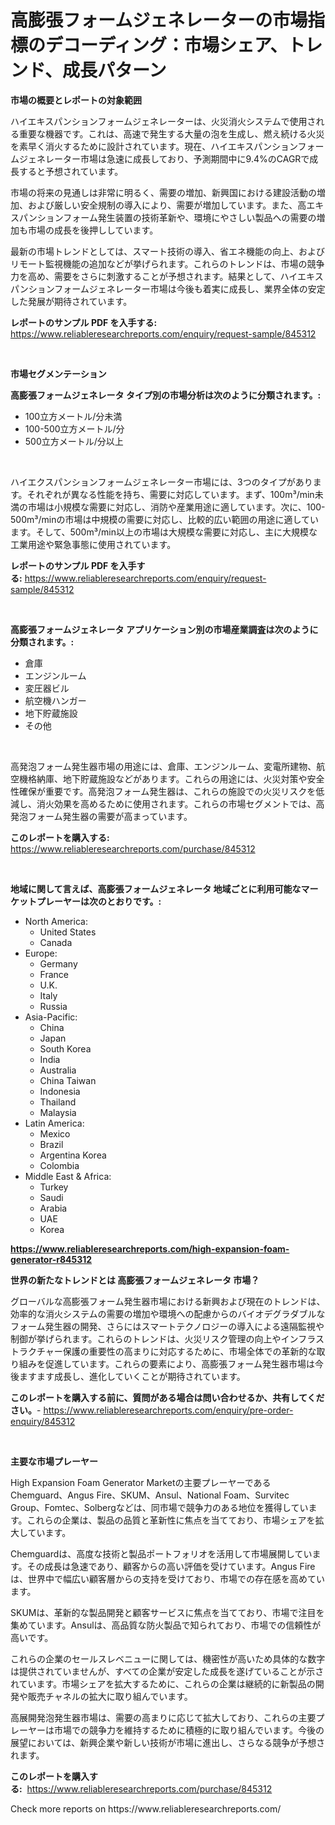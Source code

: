 <p><h1>高膨張フォームジェネレーターの市場指標のデコーディング：市場シェア、トレンド、成長パターン</h1></p><p><strong>市場の概要とレポートの対象範囲</strong></p>
<p><p>ハイエキスパンションフォームジェネレーターは、火災消火システムで使用される重要な機器です。これは、高速で発生する大量の泡を生成し、燃え続ける火災を素早く消火するために設計されています。現在、ハイエキスパンションフォームジェネレーター市場は急速に成長しており、予測期間中に9.4%のCAGRで成長すると予想されています。</p><p>市場の将来の見通しは非常に明るく、需要の増加、新興国における建設活動の増加、および厳しい安全規制の導入により、需要が増加しています。また、高エキスパンションフォーム発生装置の技術革新や、環境にやさしい製品への需要の増加も市場の成長を後押ししています。</p><p>最新の市場トレンドとしては、スマート技術の導入、省エネ機能の向上、およびリモート監視機能の追加などが挙げられます。これらのトレンドは、市場の競争力を高め、需要をさらに刺激することが予想されます。結果として、ハイエキスパンションフォームジェネレーター市場は今後も着実に成長し、業界全体の安定した発展が期待されています。</p></p>
<p><strong>レポートのサンプル PDF を入手する:</strong> <a href="https://www.reliableresearchreports.com/enquiry/request-sample/845312">https://www.reliableresearchreports.com/enquiry/request-sample/845312</a></p>
<p>&nbsp;</p>
<p><strong>市場セグメンテーション</strong></p>
<p><strong>高膨張フォームジェネレータ タイプ別の市場分析は次のように分類されます。:</strong></p>
<p><ul><li>100立方メートル/分未満</li><li>100-500立方メートル/分</li><li>500立方メートル/分以上</li></ul></p>
<p>&nbsp;</p>
<p><p>ハイエクスパンションフォームジェネレーター市場には、3つのタイプがあります。それぞれが異なる性能を持ち、需要に対応しています。まず、100m³/min未満の市場は小規模な需要に対応し、消防や産業用途に適しています。次に、100-500m³/minの市場は中規模の需要に対応し、比較的広い範囲の用途に適しています。そして、500m³/min以上の市場は大規模な需要に対応し、主に大規模な工業用途や緊急事態に使用されています。</p></p>
<p><strong>レポートのサンプル PDF を入手する:</strong>&nbsp;<a href="https://www.reliableresearchreports.com/enquiry/request-sample/845312">https://www.reliableresearchreports.com/enquiry/request-sample/845312</a></p>
<p>&nbsp;</p>
<p><strong> 高膨張フォームジェネレータ アプリケーション別の市場産業調査は次のように分類されます。:</strong></p>
<p><ul><li>倉庫</li><li>エンジンルーム</li><li>変圧器ビル</li><li>航空機ハンガー</li><li>地下貯蔵施設</li><li>その他</li></ul></p>
<p>&nbsp;</p>
<p><p>高発泡フォーム発生器市場の用途には、倉庫、エンジンルーム、変電所建物、航空機格納庫、地下貯蔵施設などがあります。これらの用途には、火災対策や安全性確保が重要です。高発泡フォーム発生器は、これらの施設での火災リスクを低減し、消火効果を高めるために使用されます。これらの市場セグメントでは、高発泡フォーム発生器の需要が高まっています。</p></p>
<p><strong>このレポートを購入する:</strong>&nbsp; <a href="https://www.reliableresearchreports.com/purchase/845312">https://www.reliableresearchreports.com/purchase/845312</a></p>
<p>&nbsp;</p>
<p><strong>地域に関して言えば、高膨張フォームジェネレータ 地域ごとに利用可能なマーケットプレーヤーは次のとおりです。:</strong></p>
<p><ul>
    <li>
        North America:
        <ul>
            <li>United States</li>
            <li>Canada</li>
        </ul>
    </li>
    <li>
        Europe:
        <ul>
            <li>Germany</li>
            <li>France</li>
            <li>U.K.</li>
            <li>Italy</li>
            <li>Russia</li>
        </ul>
    </li>
    <li>
        Asia-Pacific:
        <ul>
            <li>China</li>
            <li>Japan</li>
            <li>South Korea</li>
            <li>India</li>
            <li>Australia</li>
            <li>China Taiwan</li>
            <li>Indonesia</li>
            <li>Thailand</li>
            <li>Malaysia</li>
        </ul>
    </li>
    <li>
        Latin America:
        <ul>
            <li>Mexico</li>
            <li>Brazil</li>
            <li>Argentina Korea</li>
            <li>Colombia</li>
        </ul>
    </li>
    <li>
        Middle East & Africa:
        <ul>
            <li>Turkey</li>
            <li>Saudi</li>
            <li>Arabia</li>
            <li>UAE</li>
            <li>Korea</li>
        </ul>
    </li>
    </ul></p>
<p><strong><a href="https://www.reliableresearchreports.com/high-expansion-foam-generator-r845312">https://www.reliableresearchreports.com/high-expansion-foam-generator-r845312</a></strong>&nbsp;</p>
<p><strong>世界の新たなトレンドとは 高膨張フォームジェネレータ 市場？</strong></p>
<p><p>グローバルな高膨張フォーム発生器市場における新興および現在のトレンドは、効率的な消火システムの需要の増加や環境への配慮からのバイオデグラダブルなフォーム発生器の開発、さらにはスマートテクノロジーの導入による遠隔監視や制御が挙げられます。これらのトレンドは、火災リスク管理の向上やインフラストラクチャー保護の重要性の高まりに対応するために、市場全体での革新的な取り組みを促進しています。これらの要素により、高膨張フォーム発生器市場は今後ますます成長し、進化していくことが期待されています。</p></p>
<p><strong>このレポートを購入する前に、質問がある場合は問い合わせるか、共有してください。</strong>- <a href="https://www.reliableresearchreports.com/enquiry/pre-order-enquiry/845312">https://www.reliableresearchreports.com/enquiry/pre-order-enquiry/845312</a></p>
<p>&nbsp;</p>
<p><strong>主要な市場プレーヤー</strong></p>
<p><p>High Expansion Foam Generator Marketの主要プレーヤーであるChemguard、Angus Fire、SKUM、Ansul、National Foam、Survitec Group、Fomtec、Solbergなどは、同市場で競争力のある地位を獲得しています。これらの企業は、製品の品質と革新性に焦点を当てており、市場シェアを拡大しています。</p><p>Chemguardは、高度な技術と製品ポートフォリオを活用して市場展開しています。その成長は急速であり、顧客からの高い評価を受けています。Angus Fireは、世界中で幅広い顧客層からの支持を受けており、市場での存在感を高めています。</p><p>SKUMは、革新的な製品開発と顧客サービスに焦点を当てており、市場で注目を集めています。Ansulは、高品質な防火製品で知られており、市場での信頼性が高いです。</p><p>これらの企業のセールスレベニューに関しては、機密性が高いため具体的な数字は提供されていませんが、すべての企業が安定した成長を遂げていることが示されています。市場シェアを拡大するために、これらの企業は継続的に新製品の開発や販売チャネルの拡大に取り組んでいます。</p><p>高展開発泡発生器市場は、需要の高まりに応じて拡大しており、これらの主要プレーヤーは市場での競争力を維持するために積極的に取り組んでいます。今後の展望においては、新興企業や新しい技術が市場に進出し、さらなる競争が予想されます。</p></p>
<p><strong>このレポートを購入する:</strong>&nbsp;&nbsp;<a href="https://www.reliableresearchreports.com/purchase/845312">https://www.reliableresearchreports.com/purchase/845312</a></p>
<p>Check more reports on https://www.reliableresearchreports.com/</p>
